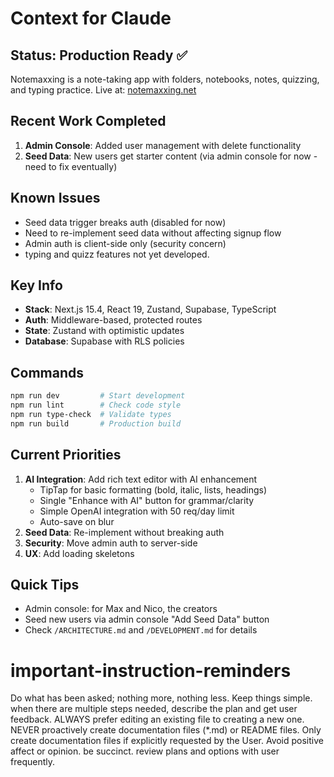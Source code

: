 # Context for Claude

## Status: Production Ready ✅

Notemaxxing is a note-taking app with folders, notebooks, notes, quizzing, and typing practice.
Live at: [notemaxxing.net](https://notemaxxing.net)

## Recent Work Completed

1. **Admin Console**: Added user management with delete functionality
2. **Seed Data**: New users get starter content (via admin console for now - need to fix eventually)

## Known Issues

- Seed data trigger breaks auth (disabled for now)
- Need to re-implement seed data without affecting signup flow
- Admin auth is client-side only (security concern)
- typing and quizz features not yet developed.

## Key Info

- **Stack**: Next.js 15.4, React 19, Zustand, Supabase, TypeScript
- **Auth**: Middleware-based, protected routes
- **State**: Zustand with optimistic updates
- **Database**: Supabase with RLS policies

## Commands

```bash
npm run dev         # Start development
npm run lint        # Check code style
npm run type-check  # Validate types
npm run build       # Production build
```

## Current Priorities

1. **AI Integration**: Add rich text editor with AI enhancement
   - TipTap for basic formatting (bold, italic, lists, headings)
   - Single "Enhance with AI" button for grammar/clarity
   - Simple OpenAI integration with 50 req/day limit
   - Auto-save on blur
2. **Seed Data**: Re-implement without breaking auth
3. **Security**: Move admin auth to server-side
4. **UX**: Add loading skeletons

## Quick Tips

- Admin console: for Max and Nico, the creators
- Seed new users via admin console "Add Seed Data" button
- Check `/ARCHITECTURE.md` and `/DEVELOPMENT.md` for details

# important-instruction-reminders

Do what has been asked; nothing more, nothing less.
Keep things simple. when there are multiple steps needed, describe the plan and get user feedback.
ALWAYS prefer editing an existing file to creating a new one.
NEVER proactively create documentation files (\*.md) or README files. Only create documentation files if explicitly requested by the User.
Avoid positive affect or opinion.
be succinct.
review plans and options with user frequently.
